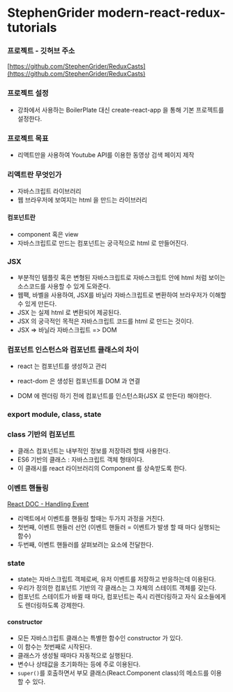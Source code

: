 # StephenGrider modern-react-redux-tutorials

### 프로젝트 - 깃허브 주소
[https://github.com/StephenGrider/ReduxCasts](https://github.com/StephenGrider/ReduxCasts)

### 프로젝트 설정
- 강좌에서 사용하는 BoilerPlate 대신 create-react-app 을 통해 기본 프로젝트를 설정한다.

### 프로젝트 목표
- 리액트만을 사용하여 Youtube API를 이용한 동영상 검색 페이지 제작

### 리액트란 무엇인가
- 자바스크립트 라이브러리
- 웹 브라우저에 보여지는 html 을 만드는 라이브러리

#### 컴포넌트란
- component 혹은 view
- 자바스크립트로 만드는 컴포넌트는 궁극적으로 html 로 만들어진다.

### JSX
- 부분적인 템플릿 혹은 변형된 자바스크립트로 자바스크립트 안에 html 처럼 보이는 소스코드를 사용할 수 있게 도와준다.
- 웹팩, 바벨을 사용하여, JSX를 바닐라 자바스크립트로 변환하여 브라우저가 이해할 수 있게 만든다.
- JSX 는 실제 html 로 변환되어 제공된다.
- JSX 의 궁극적인 목적은 자바스크립트 코드를 html 로 만드는 것이다.
- JSX => 바닐라 자바스크립트 => DOM

### 컴포넌트 인스턴스와 컴포넌트 클래스의 차이
- react 는 컴포넌트를 생성하고 관리
- react-dom 은 생성된 컴포넌트를 DOM 과 연결

- DOM 에 렌더링 하기 전에 컴포넌트를 인스턴스화(JSX 로 만든다) 해야한다. 

### export module, class, state

### class 기반의 컴포넌트

- 클래스 컴포넌트는 내부적인 정보를 저장하려 할때 사용한다.
- ES6 기반의 클래스 : 자바스크립트 객체 형태이다.
- 이 클래시를 react 라이브러리의 Component 를 상속받도록 한다.

### 이벤트 핸들링
[React DOC - Handling Event](https://reactjs.org/docs/handling-events.html)
- 리액트에서 이벤트를 핸들링 할때는 두가지 과정을 거친다.
- 첫번째, 이벤트 핸들러 선언 (이벤트 핸들러 = 이벤트가 발생 할 때 마다 실행되는 함수)
- 두번째, 이벤트 핸들러를 살펴보려는 요소에 전달한다.

### state
- state는 자바스크립트 객체로써, 유저 이벤트를 저장하고 반응하는데 이용된다.
- 우리가 정의한 컴포넌트 기반의 각 클래스는 그 자체의 스테이트 객체를 갖는다.
- 컴포넌트 스테이트가 바뀔 때 마다, 컴포넌트는 즉시 리렌더링하고 자식 요소들에게도 렌더링하도록 강제한다.

#### constructor
- 모든 자바스크립트 클래스는 특별한 함수인 constructor 가 있다.
- 이 함수는 첫번째로 시작된다.
- 클래스가 생성될 때마다 자동적으로 실행된다.
- 변수나 상태값을 초기화하는 등에 주로 이용된다.
- `super()`를 호출하면서 부모 클래스(React.Component class)의 메소드를 이용 할 수 있다.